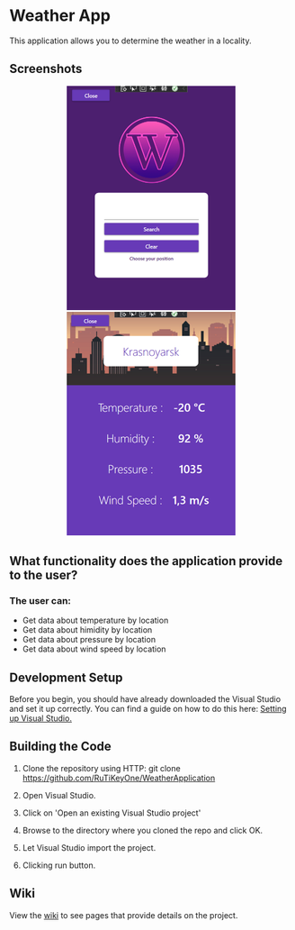 # Weather App

This application allows you to determine the weather in a locality.

## Screenshots

<p align="center">
  <img src="https://github.com/RuTiKeyOne/WeatherApplication/blob/master/doc/Screenshots/1.PNG" width="300"/>
  <img src="https://github.com/RuTiKeyOne/WeatherApplication/blob/master/doc/Screenshots/2.PNG" width="300"/>
</p>
 

## What functionality does the application provide to the user?

### The user can:
* Get data about temperature by location
* Get data about himidity by location
* Get data about pressure by location
* Get data about wind speed by location

## Development Setup

Before you begin, you should have already downloaded the Visual Studio and set it up correctly. You can find a guide on how to do this here: [Setting up Visual Studio.](https://docs.microsoft.com/en-us/visualstudio/install/install-visual-studio?view=vs-2022)

## Building the Code

1. Clone the repository using HTTP: git clone https://github.com/RuTiKeyOne/WeatherApplication

2. Open Visual Studio.

3. Click on 'Open an existing Visual Studio project'

4. Browse to the directory where you cloned the repo and click OK.

5. Let Visual Studio import the project.

6. Clicking run button.

## Wiki

View the [wiki]() to see pages that provide details on the project.
